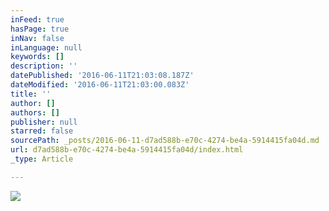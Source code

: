 ```yaml
---
inFeed: true
hasPage: true
inNav: false
inLanguage: null
keywords: []
description: ''
datePublished: '2016-06-11T21:03:08.187Z'
dateModified: '2016-06-11T21:03:00.083Z'
title: ''
author: []
authors: []
publisher: null
starred: false
sourcePath: _posts/2016-06-11-d7ad588b-e70c-4274-be4a-5914415fa04d.md
url: d7ad588b-e70c-4274-be4a-5914415fa04d/index.html
_type: Article

---
```

![](https://the-grid-user-content.s3-us-west-2.amazonaws.com/32651816-8e73-405f-bf51-f729a2b10556.jpg)